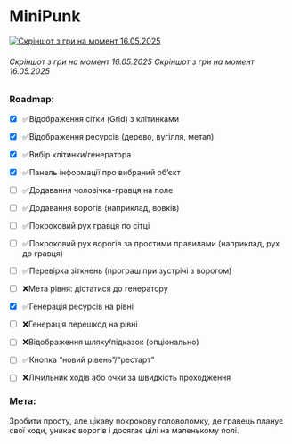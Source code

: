# MiniPunk

[![Скріншот з гри на момент 16.05.2025](https://i.postimg.cc/d1WTxkPC/viber-2025-05-16-20-27-01-305.jpg "Скріншот з гри на момент 16.05.2025")](http:/https://i.postimg.cc/d1WTxkPC/viber-2025-05-16-20-27-01-305.jpg/ "Скріншот з гри на момент 16.05.2025")

###### Скріншот з гри на момент 16.05.2025 Скріншот з гри на момент 16.05.2025

### Roadmap:

- [x] ✅Відображення сітки (Grid) з клітинками
- [x] ✅Відображення ресурсів (дерево, вугілля, метал)
- [x] ✅Вибір клітинки/генератора
- [x] ✅Панель інформації про вибраний об’єкт
- [ ] ✅Додавання чоловічка-гравця на поле
- [ ] ✅Додавання ворогів (наприклад, вовків)
- [ ] ✅Покроковий рух гравця по сітці
- [ ] ✅Покроковий рух ворогів за простими правилами (наприклад, рух до гравця)
- [ ] ✅Перевірка зіткнень (програш при зустрічі з ворогом)
- [ ] ❌Мета рівня: дістатися до генератору
- [x] ✅Генерація ресурсів на рівні
- [ ] ❌Генерація перешкод на рівні
- [ ] ❌Відображення шляху/підказок (опціонально)
- [ ] ✅Кнопка “новий рівень”/“рестарт”
- [ ] ❌Лічильник ходів або очки за швидкість проходження


### Мета:
Зробити просту, але цікаву покрокову головоломку, де гравець планує свої ходи, уникає ворогів і досягає цілі на маленькому полі.
